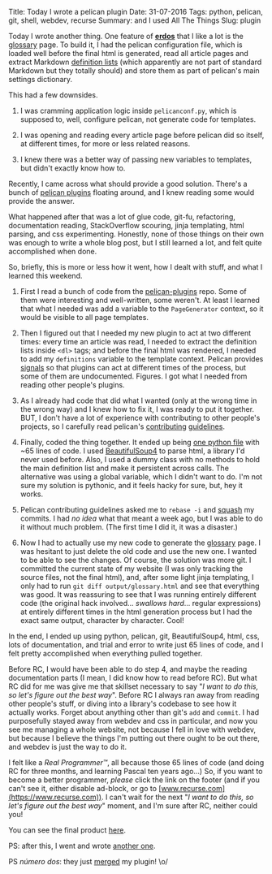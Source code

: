 Title: Today I wrote a pelican plugin
Date: 31-07-2016
Tags: python, pelican, git, shell, webdev, recurse
Summary: and I used All The Things
Slug: plugin


Today I wrote another thing. One feature of
[**erdos**](http://erdosnet.work) that I like a lot is the
[glossary](http://erdosnet.work/glossary.html) page. To build it, I had the
pelican configuration file, which is loaded well before the final html is
generated, read all article pages and extract Markdown
[definition lists](https://pythonhosted.org/Markdown/extensions/definition_lists.html)
(which apparently are not part of standard Markdown but they totally
should) and store them as part of pelican's main settings dictionary.

This had a few downsides.

1. I was cramming application logic inside `pelicanconf.py`, which is
supposed to, well, configure pelican, not generate code for templates.

2. I was opening and reading every article page before pelican did so
itself, at different times, for more or less related reasons.

3. I knew there was a better way of passing new variables to templates, but
   didn't exactly know how to.

Recently, I came across what should provide a good solution. There's a
bunch of [pelican plugins](https://github.com/getpelican/pelican-plugins)
floating around, and I knew reading some would provide the answer.

What happened after that was a lot of glue code, git-fu, refactoring,
documentation reading, StackOverflow scouring, jinja templating, html
parsing, and css experimenting. Honestly, none of those things on their own
was enough to write a whole blog post, but I still learned a lot, and felt
quite accomplished when done.

So, briefly, this is more or less how it went, how I dealt with stuff, and
what I learned this weekend.

1. First I read a bunch of code from the
   [pelican-plugins](https://github.com/getpelican/pelican-plugins)
   repo. Some of them were interesting and well-written, some weren't. At
   least I learned that what I needed was add a variable to the
   `PageGenerator` context, so it would be visible to all page templates.

2. Then I figured out that I needed my new plugin to act at two different
   times: every time an article was read, I needed to extract the
   definition lists inside `<dl>` tags; and before the final html was
   rendered, I needed to add my `definitions` variable to the template
   context. Pelican provides
   [signals](http://docs.getpelican.com/en/3.6.3/plugins.html#list-of-signals)
   so that plugins can act at different times of the process, but some of
   them are undocumented. Figures. I got what I needed from reading other
   people's plugins.

3. As I already had code that did what I wanted (only at the wrong time in
   the wrong way) and I knew how to fix it, I was ready to put it
   together. BUT, I don't have a lot of experience with contributing to
   other people's projects, so I carefully read pelican's
   [contributing](http://docs.getpelican.com/en/latest/contribute.html#using-git-and-github)
   [guidelines](https://github.com/getpelican/pelican-plugins/blob/master/Contributing.rst).

4. Finally, coded the thing together. It ended up being
   [one python file](https://github.com/leotrs/pelican-glossary) with ~65
   lines of code. I used
   [BeautifulSoup4](https://www.crummy.com/software/BeautifulSoup/bs4/doc/)
   to parse html, a library I'd never used before. Also, I used a dummy
   class with no methods to hold the main definition list and make it
   persistent across calls. The alternative was using a global variable,
   which I didn't want to do. I'm not sure my solution is pythonic, and it
   feels hacky for sure, but, hey it works.

5. Pelican contributing guidelines asked me to `rebase -i` and
   [squash](https://git-scm.com/docs/git-rebase) my commits. I had *no
   idea* what that meant a week ago, but I was able to do it without much
   problem. (The first time I did it, it was a disaster.)

6. Now I had to actually use my new code to generate the
   [glossary](http://erdosnet.work/glossary.html) page. I was hesitant to
   just delete the old code and use the new one. I wanted to be able to see
   the changes. Of course, the solution was more git. I committed the
   current state of my website (I was only tracking the source files, not
   the final html), and, after some light jinja templating, I only had to
   run `git diff output/glossary.html` and see that everything was good. It
   was reassuring to see that I was running entirely different code (the
   original hack involved... *swallows hard*... regular expressions) at
   entirely different times in the html generation process but I had the
   exact same output, character by character. Cool!

In the end, I ended up using python, pelican, git, BeautifulSoup4, html,
css, lots of documentation, and trial and error to write just 65 lines of
code, and I felt pretty accomplished when everything pulled together.

Before RC, I would have been able to do step 4, and maybe the reading
documentation parts (I mean, I did know how to read before RC). But what RC
did for me was give me that skillset necessary to say "*I want to do this,
so let's figure out the best way*". Before RC I always ran away from reading
other people's stuff, or diving into a library's codebase to see how it
actually works. Forget about anything other than git's `add` and `commit`. I
had purposefully stayed away from webdev and css in particular, and now you
see me managing a whole website, not because I fell in love with webdev,
but because I believe the things I'm putting out there ought to be out
there, and webdev is just the way to do it.

I felt like a *Real Programmer™*, all because those 65 lines of code (and
doing RC for three months, and learning Pascal ten years ago...) So, if you
want to become a better programmer, *please* click the link on the footer
(and if you can't see it, either disable ad-block, or go to
[www.recurse.com](https://www.recurse.com)).  I can't wait for the next "*I
want to do this, so let's figure out the best way*" moment, and I'm sure
after RC, neither could you!

You can see the final product
[here](https://github.com/leotrs/pelican-glossary).

PS: after this, I went and wrote
[another one](https://github.com/leotrs/pelican-jinja2content).

PS *número dos*: they just
[merged](https://github.com/getpelican/pelican-plugins/pull/762) my plugin!
\o/
